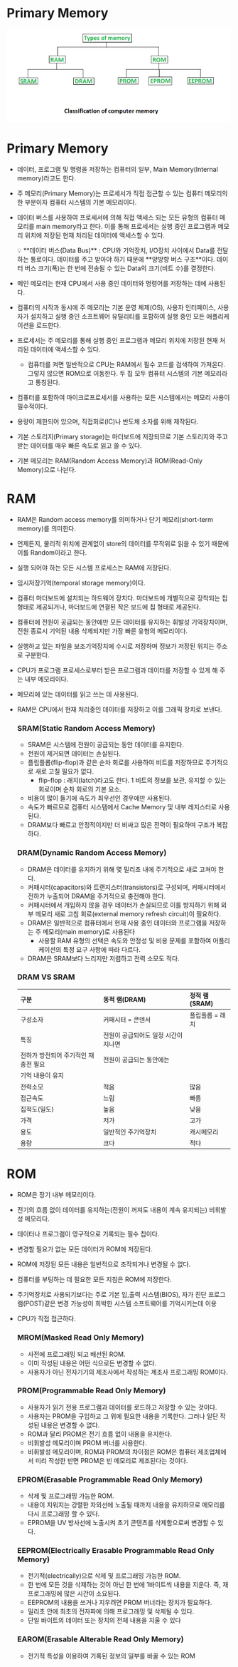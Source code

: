 # Primary Memory

![Untitled](Primary_Memory/Untitled.png)

# Primary Memory

- 데이터, 프로그램 및 명령을 저장하는 컴퓨터의 일부, Main Memory(Internal memory)라고도 한다.
- 주 메모리(Primary Memory)는 프로세서가 직접 접근할 수 있는 컴퓨터 메모리의 한 부분이자 컴퓨터 시스템의 기본 메모리이다.
- 데이터 버스를 사용하여 프로세서에 의해 직접 액세스 되는 모든 유형의 컴퓨터 메모리를 main memory라고 한다. 이를 통해 프로세서는 실행 중인 프로그램과 메모리 위치에 저장된 현재 처리된 데이터에 액세스할 수 있다.
    
    <aside>
    💡 **데이터 버스(Data Bus)** : CPU와 기억장치, I/O장치 사이에서 Data를 전달하는 통로이다.
    데이터를 주고 받아야 하기 때문에 **양방향 버스 구조**이다.
    데이터 버스 크기(폭)는 한 번에 전송될 수 있는 Data의 크기(비트 수)를 결정한다.
    
    </aside>
    
- 메인 메모리는 현재 CPU에서 사용 중인 데이터와 명령어를 저장하는 데에 사용된다.
- 컴퓨터의 시작과 동시에 주 메모리는 기본 운영 체제(OS), 사용자 인터페이스, 사용자가 설치하고 실행 중인 소프트웨어 유틸리티를 포함하여 실행 중인 모든 애플리케이션을 로드한다.
- 프로세서는 주 메모리를 통해 실행 중인 프로그램과 메모리 위치에 저장된 현재 처리된 데이터에 액세스할 수 있다.
    - 컴퓨터를 켜면 일반적으로 CPU는 RAM에서 필수 코드를 검색하여 가져온다. 그렇지 않으면 ROM으로 이동한다. 두 칩 모두 컴퓨터 시스템의 기본 메모리라고 통칭된다.
- 컴퓨터를 포함하여 마이크로프로세서를 사용하는 모든 시스템에서는 메모리 사용이 필수적이다.
- 용량이 제한되어 있으며, 직접회로(IC)나 반도체 소자를 위해 제작된다.
- 기본 스토리지(Primary storage)는 마더보드에 저장되므로 기본 스토리지와 주고받는 데이터를 매우 빠른 속도로 읽고 쓸 수 있다.
- 기본 메모리는 RAM(Random Access Memory)과 ROM(Read-Only Memory)으로 나뉜다.

# RAM

- RAM은 Random access memory를 의미하거나 단기 메모리(short-term memory)를 의미한다.
- 언제든지, 물리적 위치에 관계없이 store의 데이터를 무작위로 읽을 수 있기 때문에 이를 Random이라고 한다.
- 실행 되어야 하는 모든 시스템 프로세스는 RAM에 저장된다.
- 임시저장기억(temporal storage memory)이다.
- 컴퓨터 마더보드에 설치되는 하드웨어 장치다. 마더보드에 개별적으로 장착되는 칩 형태로 제공되거나, 마더보드에 연결된 작은 보드에 칩 형태로 제공된다.
- 컴퓨터에 전원이 공급되는 동안에만 모든 데이터를 유지하는 휘발성 기억장치이며, 전원 종료시 기억된 내용 삭제되지만 가장 빠른 유형의 메모리이다.
- 실행하고 있는 파일을 보조기억장치에 수시로 저장하며 정보가 저장된 위치는 주소로 구분한다.
- CPU가 프로그램 프로세스로부터 받은 프로그램과 데이터를 저장할 수 있게 해 주는 내부 메모리이다.
- 메모리에 있는 데이터를 읽고 쓰는 데 사용된다.
- RAM은 CPU에서 현재 처리중인 데이터를 저장하고 이를 그래픽 장치로 보낸다.
    
    ### SRAM(Static Random Access Memory)
    
    - SRAM은 시스템에 전원이 공급되는 동안 데이터를 유지한다.
    - 전원이 제거되면 데이터는 손실된다.
    - 플립플롭(flip-flop)과 같은 순차 회로를 사용하여 비트를 저장하므로 주기적으로 새로 고칠 필요가 없다.
        - flip-flop : 래치(latch)라고도 한다. 1 비트의 정보를 보관, 유지할 수 있는 회로이며 순차 회로의 기본 요소.
    - 비용이 많이 들기에 속도가 최우선인 경우에만 사용된다.
    - 속도가 빠르므로 컴퓨터 시스템에서 Cache Memory 및 내부 레지스터로 사용된다.
    - DRAM보다 빠르고 안정적이지만 더 비싸고 많은 전력이 필요하며 구조가 복잡하다.
    
    ### DRAM(Dynamic Random Access Memory)
    
    - DRAM은 데이터를 유지하기 위해 몇 밀리초 내에 주기적으로 새로 고쳐야 한다.
    - 커패시터(capacitors)와 트랜지스터(transistors)로 구성되며, 커패시터에서 전하가 누출되어 DRAM을 주기적으로 충전해야 한다.
    - 커패시터에서 개입하지 않을 경우 데이터가 손실되므로 이를 방지하기 위해 외부 메모리 새로 고침 회로(external memory refresh circuit)이 필요하다.
    - DRAM은 일반적으로 컴퓨터에서 현재 사용 중인 데이터와 프로그램을 저장하는 주 메모리(main memory)로 사용된다
        - 사용할 RAM 유형의 선택은 속도와 안정성 및 비용 문제를 포함하여 어플리케이션의 특정 요구 사항에 따라 다르다.
    - DRAM은 SRAM보다 느리지만 저렴하고 전력 소모도 적다.
    
    ### DRAM VS SRAM
    
    | 구분 | 동적 램(DRAM) | 정적 램(SRAM) |
    | --- | --- | --- |
    | 구성소자 | 커패시터 = 콘덴서 | 플립플롭 = 래치 |
    | 특징 | 전원이 공급되어도 일정 시간이 지나면 
    전하가 방전되어 주기적인 재충전 필요 | 전원이 공급되는 동안에는
    기억 내용이 유지 |
    | 전력소모 | 적음 | 많음 |
    | 접근속도 | 느림 | 빠름 |
    | 집적도(밀도) | 높음 | 낮음 |
    | 가격 | 저가 | 고가 |
    | 용도 | 일반적인 주기억장치 | 캐시메모리 |
    | 용량 | 크다 | 적다 |

# ROM

- ROM은 장기 내부 메모리이다.
- 전기의 흐름 없이 데이터를 유지하는(전원이 꺼져도 내용이 계속 유지되는) 비휘발성 메모리다.
- 데이터나 프로그램이 영구적으로 기록되는 필수 칩이다.
- 변경할 필요가 없는 모든 데이터가 ROM에 저장된다.
- ROM에 저장된 모든 내용은 일반적으로 조작되거나 변경될 수 없다.
- 컴퓨터를 부팅하는 데 필요한 모든 지침은 ROM에 저장한다.
- 주기억장치로 사용되기보다는 주로 기본 입,출력 시스템(BIOS), 자가 진단 프로그램(POST)같은 변경 가능성이 희박한 시스템 소프트웨어를 기억시키는데 이용
- CPU가 직접 접근하다.
    
    ### MROM(Masked Read Only Memory)
    
    - 사전에 프로그래밍 되고 배선된 ROM.
    - 이미 작성된 내용은 어떤 식으로든 변경할 수 없다.
    - 사용자가 아닌 전자기기의 제조사에서 작성하는 제조사 프로그래밍 ROM이다.
    
    ### PROM(Programmable Read Only Memory)
    
    - 사용자가 읽기 전용 프로그램과 데이터를 로드하고 저장할 수 있는 것이다.
    - 사용자는 PROM을 구입하고 그 위에 필요한 내용을 기록한다. 그러나 일단 작성된 내용은 변경할 수 없다.
    - ROM과 달리 PROM은 전기 흐름 없이 내용을 유지한다.
    - 비휘발성 메모리이며 PROM 버너를 사용한다.
    - 비휘발성 메모리이며, ROM과 PROM의 차이점은 ROM은 컴퓨터 제조업체에서 미리 작성한 반면 PROM은 빈 메모리로 제조된다는 것이다.
    
    ### EPROM(Erasable Programmable Read Only Memory)
    
    - 삭제 및 프로그래밍 가능한 ROM.
    - 내용이 지워지는 강렬한 자외선에 노출될 때까지 내용을 유지하므로 메모리를 다시 프로그래밍 할 수 있다.
    - EPROM을 UV 방사선에 노출시켜 초기 콘텐츠를 삭제함으로써 변경할 수 있다.
    
    ### EEPROM(Electrically Erasable Programmable Read Only Memory)
    
    - 전기적(electrically)으로 삭제 및 프로그래밍 가능한 ROM.
    - 한 번에 모든 것을 삭제하는 것이 아닌 한 번에 1바이트씩 내용을 지운다. 즉, 재 프로그래밍에 많은 시간이 소요된다.
    - EEPROM의 내용을 쓰거나 지우려면 PROM 버너라는 장치가 필요하다.
    - 밀리초 안에 최초의 전자파에 의해 프로그래밍 및 삭제될 수 있다.
    - 단일 바이트의 데이터 또는 장치의 전체 내용을 지울 수 있다
    
    ### EAROM(Erasable Alterable Read Only Memory)
    
    - 전기적 특성을 이용하여 기록된 정보의 일부를 바꿀 수 있는 ROM